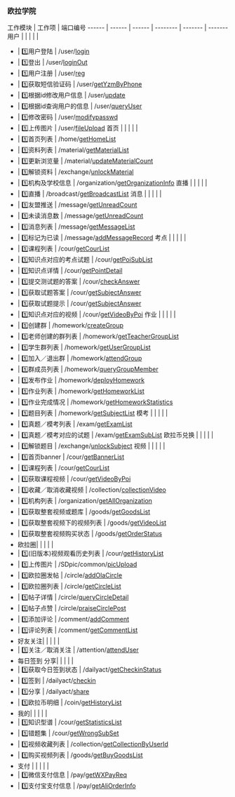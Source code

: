 
### 欧拉学院

工作模块 | 工作项 | 端口编号 
------ | ------ | ------ | -------- | ------- | ------- 
用户 | | | | |
* | :one:用户登陆 | /user/[login](./interface/login.md) 
* | :one:登出 |  /user/[loginOut](./interface/loginOut.md) 
* | :one:用户注册 | /user/[reg](./interface/reg.md) 
* | :one:获取短信验证码 | /user/[getYzmByPhone](./interface/getYzmByPhone.md) 
* | :one:根据id修改用户信息 | /user/[update](./interface/update.md)
* | :one:根据id查询用户的信息 | /user/[queryUser](./interface/queryUser.md)
* | :one:修改密码 | /user/[modifypasswd](./interface/modifypasswd.md) 
* | :one:上传图片 | /user/[fileUpload](./interface/fileUpload.md)
首页 | | | | |
* | :one:首页列表 | /home/[getHomeList](./interface/getHomeList.md)
* | :one:资料列表 | /material/[getMaterialList](./interface/getMaterialList.md)
* | :one:更新浏览量 | /material/[updateMaterialCount](./interface/updateMaterialCount.md)
* | :one:解锁资料 | /exchange/[unlockMaterial](./interface/unlockMaterial.md) 
* | :one:机构及学校信息 | /organization/[getOrganizationInfo](./interface/getOrganizationInfo.md)
直播 | | | | |
* | :one:直播 | /broadcast/[getBroadcastList](./interface/getBroadcastList.md)
消息 | | | | |
* | :one:友盟推送 | /message/[getUnreadCount](./interface/umeng_push.md)
* | :one:未读消息数 | /message/[getUnreadCount](./interface/getUnreadCount.md)
* | :one:消息列表 | /message/[getMessageList](./interface/getMessageList.md) 
* | :one:标记为已读 | /message/[addMessageRecord](./interface/addMessageRecord.md)
考点 | | | | |
* | :one:课程列表 | /cour/[getCourList](./interface/ola_getCourList.md) 
* | :one:知识点对应的考点试题 | /cour/[getPoiSubList](./interface/ola_getPoiSubList.md)
* | :one:知识点详情 | /cour/[getPointDetail](./interface/getPointDetail.md) 
* | :one:提交测试题的答案 | /cour/[checkAnswer](./interface/checkAnswer.md) 
* | :one:获取试题答案 | /cour/[getSubjectAnswer](./interface/ola_getSubjectAnswer.md)
* | :one:获取试题提示 | /cour/[getSubjectAnswer](./interface/ola_getSubjectHint.md)
* | :one:知识点对应的视频 | /cour/[getVideoByPoi](./interface/ola_getVideoByPoi.md) 
作业 | | | | |
* | :one:创建群 | /homework/[createGroup](./interface/createGroup.md)
* | :one:老师创建的群列表 | /homework/[getTeacherGroupList](./interface/getTeacherGroupList.md) 
* | :one:学生群列表 | /homework/[getUserGroupList](./interface/getUserGroupList.md) 
* | :one:加入／退出群 | /homework/[attendGroup](./interface/attendGroup.md)
* | :one:群成员列表 | /homework/[queryGroupMember](./interface/queryGroupMember.md) 
* | :one:发布作业 | /homework/[deployHomework](./interface/deployHomework.md) 
* | :one:作业列表 | /homework/[getHomeworkList](./interface/getHomeworkList.md)
* | :one:作业完成情况 | /homework/[getHomeworkStatistics](./interface/getHomeworkStatistics.md) 
* | :one:题目列表 | /homework/[getSubjectList](./interface/getSubjectList.md) 
模考 | | | | |
* | :one:真题／模考列表 | /exam/[getExamList](./interface/ola_getExamList.md) 
* | :one:真题／模考对应的试题 | /exam/[getExamSubList](./interface/ola_getExamSubList.md) 
欧拉币兑换 | | | | |
* | :one:解锁题目 | /exchange/[unlockSubject](./interface/unlockSubject.md) 
视频 | | | | |
* | :one:首页banner | /cour/[getBannerList](./interface/getBannerList.md) 
* | :one:课程列表 | /cour/[getCourList](./interface/ola_getCourList.md) 
* | :one:获取课程视频 | /cour/[getVideoByPoi](./interface/ola_getVideoByPoi.md)
* | :one:收藏／取消收藏视频 | /collection/[collectionVideo](./interface/collectionVideo.md)
* | :one:机构列表 | /organization/[getAllOrganization](./interface/ola_getAllOrganization.md)
* | :one:获取整套视频或题库 | /goods/[getGoodsList](./interface/getGoodsList.md)
* | :one:获取整套视频下的视频列表 | /goods/[getVideoList](./interface/getVideoList.md)
* | :one:获取整套视频购买状态 | /goods/[getOrderStatus](./interface/getOrderStatus.md)
* 欧拉圈| | | | |
* | :one:(旧版本)视频观看历史列表 | /cour/[getHistoryList](./interface/ola_getHistoryList.md) 
* | :one:上传图片 | /SDpic/common/[picUpload](./interface/picUpload.md)
* | :one:欧拉圈发帖 | /circle/[addOlaCircle](./interface/addOlaCircle.md)
* | :one:欧拉圈列表 | /circle/[getCircleList](./interface/getCircleList.md)
* | :one:帖子详情 | /circle/[queryCircleDetail](./interface/queryCircleDetail.md)
* | :one:帖子点赞 | /circle/[praiseCirclePost](./interface/praiseCirclePost.md)
* | :one:添加评论 | /comment/[addComment](./interface/addComment.md)
* | :one:评论列表 | /comment/[getCommentList](./interface/getCommentList.md)
* 好友关注| | | | |
* | :one:关注／取消关注 | /attention/[attendUser](./interface/attendUser.md)
* 每日签到 分享| | | | |
* | :one:获取今日签到状态 | /dailyact/[getCheckinStatus](./interface/getCheckinStatus.md) 
* | :one:签到 | /dailyact/[checkin](./interface/checkin.md) 
* | :one:分享 | /dailyact/[share](./interface/share.md) 
* | :one:欧拉币明细 | /coin/[getHistoryList](./interface/getHistoryList.md) 
* 我的| | | | |
* | :one:知识型谱 | /cour/[getStatisticsList](./interface/getStatisticsList.md) 
* | :one:错题集 | /cour/[getWrongSubSet](./interface/getWrongSubSet.md) 
* | :one:视频收藏列表 | /collection/[getCollectionByUserId](./interface/getCollectionByUserId.md) 
* | :one:购买视频列表 | /goods/[getBuyGoodsList](./interface/getBuyGoodsList.md) 
* 支付 | | | | |
* | :one:微信支付信息 | /pay/[getWXPayReq](./interface/getWXPayReq.md) 
* | :one:支付宝支付信息 | /pay/[getAliOrderInfo](./interface/getAliOrderInfo.md)
